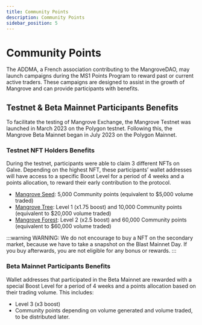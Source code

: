 ```yaml
---
title: Community Points
description: Community Points
sidebar_position: 5
---
```

# Community Points

The ADDMA, a French association contributing to the MangroveDAO, may launch campaigns during the MS1 Points Program to reward past or current active traders. These campaigns are designed to assist in the growth of Mangrove and can provide participants with benefits.

## Testnet & Beta Mainnet Participants Benefits
To facilitate the testing of Mangrove Exchange, the Mangrove Testnet was launched in March 2023 on the Polygon testnet. Following this, the Mangrove Beta Mainnet began in July 2023 on the Polygon Mainnet.

### Testnet NFT Holders Benefits

During the testnet, participants were able to claim 3 different NFTs on Galxe. Depending on the highest NFT, these participants’ wallet addresses will have access to a specific Boost Level for a period of 4 weeks and a points allocation, to reward their early contribution to the protocol.

* [Mangrove Seed](https://opensea.io/collection/mangrove-seed-nft): 5,000 Community points (equivalent to $5,000 volume traded)
* [Mangrove Tree](https://opensea.io/collection/mangrove-tree-nft): Level 1 (x1.75 boost) and 10,000 Community points (equivalent to $20,000 volume traded)
* [Mangrove Forest](https://opensea.io/collection/mangrove-forest-nft): Level 2 (x2.5 boost) and 60,000 Community points (equivalent to $60,000 volume traded)

:::warning
WARNING: We do not encourage to buy a NFT on the secondary market, because we have to take a snapshot on the Blast Mainnet Day. If you buy afterwards, you are not eligible for any bonus or rewards.
:::

### Beta Mainnet Participants Benefits
Wallet addresses that participated in the Beta Mainnet are rewarded with a special Boost Level for a period of 4 weeks and a points allocation based on their trading volume. This includes:
* Level 3 (x3 boost)
* Community points depending on volume generated and volume traded, to be distributed later.
